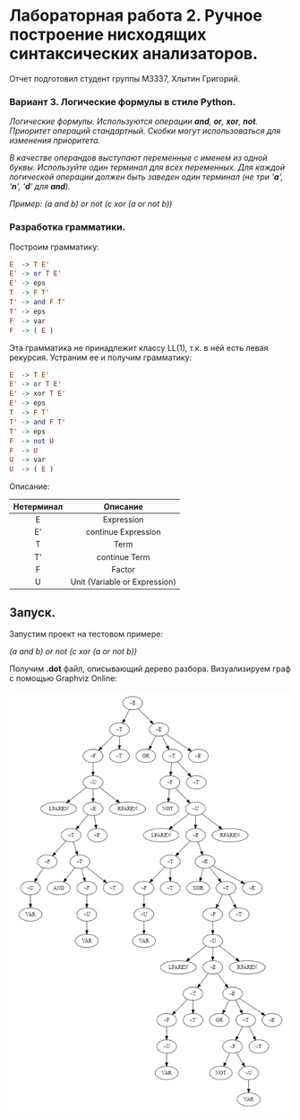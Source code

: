 # Лабораторная работа 2. Ручное построение нисходящих синтаксических анализаторов.

Отчет подготовил студент группы М3337, Хлытин Григорий.

### Вариант 3. Логические формулы в стиле Python.

_Логические формулы. Используются операции **and**, **or**, **xor**, **not**. Приоритет операций стандартный. Скобки
могут использоваться для изменения приоритета._

_В качестве операндов выступают переменные с именем из одной буквы. Используйте один терминал для всех переменных. Для
каждой логической операции должен быть заведен один терминал
(не три '**a**', '**n**', '**d**' для **and**)._

_Пример: (a and b) or not (c xor (a or not b))_

### Разработка грамматики.

Построим грамматику:

```haskell
E  -> T E'
E' -> or T E'
E' -> eps
T  -> F T'
T' -> and F T'
T' -> eps
F  -> var
F  -> ( E )
```

Эта грамматика не принадлежит классу LL(1), т.к. в ней есть левая рекурсия. Устраним ее и получим грамматику:

```haskell
E  -> T E'
E' -> or T E'
E' -> xor T E'
E' -> eps
T  -> F T'
T' -> and F T'
T' -> eps
F  -> not U
F  -> U
U  -> var
U  -> ( E )
```

Описание:

| Нетерминал | Описание                      |
|:----------:|:-----------------------------:|
| E          | Expression                    |
| E'         | continue Expression           |
| T          | Term                          |
| T'         | continue Term                 |
| F          | Factor                        |
| U          | Unit (Variable or Expression) |

## Запуск.

Запустим проект на тестовом примере:

_(a and b) or not (c xor (a or not b))_

Получим **.dot** файл, описывающий дерево разбора. Визуализируем граф с помощью Graphviz Online:

![image.png](https://github.com/grifguitar/translation-methods/blob/main/task2/image.png?raw=true)
